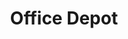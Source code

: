 ---
title: "Office Depot"
url: /virginia-beach/office-depot-virginia-beach-boulevard/
shop: office supplies
---